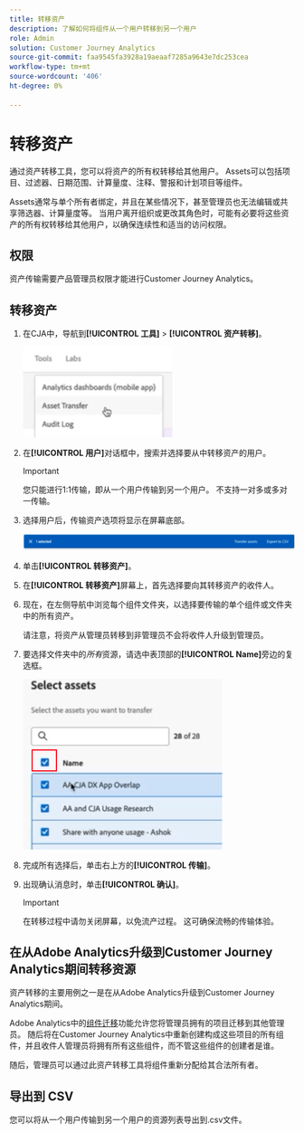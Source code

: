 ```yaml
---
title: 转移资产
description: 了解如何将组件从一个用户转移到另一个用户
role: Admin
solution: Customer Journey Analytics
source-git-commit: faa9545fa3928a19aeaaf7285a9643e7dc253cea
workflow-type: tm+mt
source-wordcount: '406'
ht-degree: 0%

---
```



# 转移资产

通过资产转移工具，您可以将资产的所有权转移给其他用户。 Assets可以包括项目、过滤器、日期范围、计算量度、注释、警报和计划项目等组件。

Assets通常与单个所有者绑定，并且在某些情况下，甚至管理员也无法编辑或共享筛选器、计算量度等。 当用户离开组织或更改其角色时，可能有必要将这些资产的所有权转移给其他用户，以确保连续性和适当的访问权限。

## 权限

资产传输需要产品管理员权限才能进行Customer Journey Analytics。

## 转移资产

1. 在CJA中，导航到&#x200B;**[!UICONTROL 工具]** > **[!UICONTROL 资产转移]**。

   ![资产转移菜单项](/help/tools/asset-transfer/assets/asset-transfer.png)

1. 在&#x200B;**[!UICONTROL 用户]**&#x200B;对话框中，搜索并选择要从中转移资产的用户。

   >[!IMPORTANT]
   >
   >您只能进行1:1传输，即从一个用户传输到另一个用户。 不支持一对多或多对一传输。


1. 选择用户后，传输资产选项将显示在屏幕底部。

   ![菜单选项](/help/tools/asset-transfer/assets/after-selection.png)

1. 单击&#x200B;**[!UICONTROL 转移资产]**。

1. 在&#x200B;**[!UICONTROL 转移资产]**&#x200B;屏幕上，首先选择要向其转移资产的收件人。

1. 现在，在左侧导航中浏览每个组件文件夹，以选择要传输的单个组件或文件夹中的所有资产。

   请注意，将资产从管理员转移到非管理员不会将收件人升级到管理员。

1. 要选择文件夹中的&#x200B;_所有_&#x200B;资源，请选中表顶部的&#x200B;**[!UICONTROL Name]**&#x200B;旁边的复选框。

   ![选择要转移的资产](/help/tools/asset-transfer/assets/select-assets.png)

1. 完成所有选择后，单击右上方的&#x200B;**[!UICONTROL 传输]**。

1. 出现确认消息时，单击&#x200B;**[!UICONTROL 确认]**。

   >[!IMPORTANT]
   >
   >在转移过程中请勿关闭屏幕，以免流产过程。 这可确保流畅的传输体验。

## 在从Adobe Analytics升级到Customer Journey Analytics期间转移资源

资产转移的主要用例之一是在从Adobe Analytics升级到Customer Journey Analytics期间。

Adobe Analytics中的[组件迁移](https://experienceleague.adobe.com/en/docs/analytics/admin/admin-tools/component-migration/component-migration)功能允许您将管理员拥有的项目迁移到其他管理员。 随后将在Customer Journey Analytics中重新创建构成这些项目的所有组件，并且收件人管理员将拥有所有这些组件，而不管这些组件的创建者是谁。

随后，管理员可以通过此资产转移工具将组件重新分配给其合法所有者。

## 导出到 CSV

您可以将从一个用户传输到另一个用户的资源列表导出到.csv文件。

<!---## Unknown users

All previously deleted users appear under one unknown user entry, along with all their orphan components. These components can be transferred to a new recipient. This feature will be available in January.-->